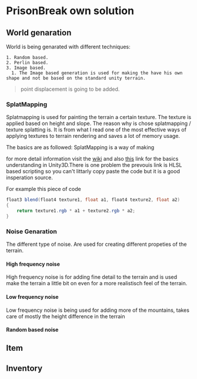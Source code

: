 # PrisonBreak own solution
 
## World genaration
World is being genarated with different techniques:
    
    1. Random based.
    2. Perlin based.
    3. Image based.
      1. The Image based generation is used for making the have his own shape and not be based on the standard unity terrain. 
> point displacement is going to be added.

### SplatMapping
Splatmapping is used for painting the terrain a certain texture.
The texture is applied based on height and slope. The reason why is chose splatmapping / texture splatting is. It is from what I read one of the most effective ways of applying textures to terrain rendering and saves a lot of memory usage.

The basics are as followed: SplatMapping is a way of making  

for more detail information visit the [wiki](https://en.wikipedia.org/wiki/Texture_splatting)
and also [this](http://www.gamasutra.com/blogs/AndreyMishkinis/20130716/196339/Advanced_Terrain_Texture_Splatting.php) link for the basics understanding in Unity3D.There is one problem the prevouis link is HLSL based scripting so you can't littarly copy paste the code but it is a good insperation source.

For example this piece of code

```csharp
float3 blend(float4 texture1, float a1, float4 texture2, float a2)
{
    return texture1.rgb * a1 + texture2.rgb * a2;
}
```

### Noise Genaration
The different type of noise. Are used for creating different propeties of the terrain.

#### High frequency noise
High frequency noise is for adding fine detail to the terrain and is used make the terrain a little bit on even for a more realistisch feel of the terrain.

#### Low frequency noise
Low frequency noise is being used for adding more of the mountains, takes care of mostly the height difference in the terrain
#### Random based noise

## Item

## Inventory
